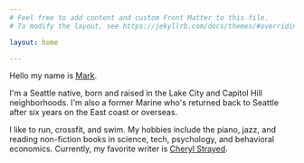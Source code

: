 ```yaml
---
# Feel free to add content and custom Front Matter to this file.
# To modify the layout, see https://jekyllrb.com/docs/themes/#overriding-theme-defaults

layout: home

---
```


Hello my name is [Mark](mailto:mark@markbonicillo.com). 

I'm a Seattle native, born and raised in the Lake City and Capitol Hill neighborhoods. I'm also a former Marine who's returned back to Seattle after six years on the East coast or overseas. 

I like to run, crossfit, and swim. 
My hobbies include the piano, jazz, and reading non-fiction books in science, tech, psychology, and behavioral economics. 
Currently, my favorite writer is [Cheryl Strayed](http://www.cherylstrayed.com/tiny_beautiful_things_114549.htm).
